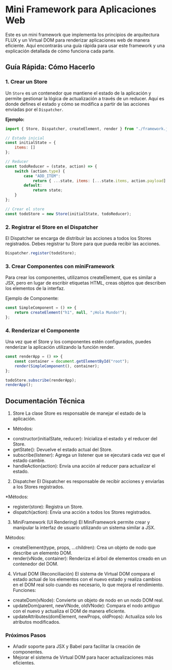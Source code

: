 # Mini Framework para Aplicaciones Web

Este es un mini framework que implementa los principios de arquitectura FLUX y un Virtual DOM para renderizar aplicaciones web de manera eficiente. Aquí encontrarás una guía rápida para usar este framework y una explicación detallada de cómo funciona cada parte.

## Guía Rápida: Cómo Hacerlo

### 1. Crear un Store

Un `Store` es un contenedor que mantiene el estado de la aplicación y permite gestionar la lógica de actualización a través de un reducer. Aquí es donde defines el estado y cómo se modifica a partir de las acciones enviadas por el `Dispatcher`.

**Ejemplo:**

```javascript
import { Store, Dispatcher, createElement, render } from "./framework.js";

// Estado inicial
const initialState = {
    items: []
};

// Reducer
const todoReducer = (state, action) => {
    switch (action.type) {
        case "ADD_ITEM":
            return { ...state, items: [...state.items, action.payload] };
        default:
            return state;
    }
};

// Crear el store
const todoStore = new Store(initialState, todoReducer);
```
### 2. Registrar el Store en el Dispatcher
El Dispatcher se encarga de distribuir las acciones a todos los Stores registrados. Debes registrar tu Store para que pueda recibir las acciones.

```javascript
Dispatcher.register(todoStore);
```

### 3. Crear Componentes con miniFramework
Para crear los componentes, utilizamos createElement, que es similar a JSX, pero en lugar de escribir etiquetas HTML, creas objetos que describen los elementos de la interfaz.

Ejemplo de Componente:

```javascript
const SimpleComponent = () => {
    return createElement("h1", null, "¡Hola Mundo!");
};
```

### 4. Renderizar el Componente
Una vez que el Store y los componentes estén configurados, puedes renderizar la aplicación utilizando la función render.

```javascript
const renderApp = () => {
    const container = document.getElementById("root");
    render(SimpleComponent(), container);
};

todoStore.subscribe(renderApp);
renderApp();

```

## Documentación Técnica

1. Store
La clase Store es responsable de manejar el estado de la aplicación.

* Métodos:
- constructor(initialState, reducer): Inicializa el estado y el reducer del Store.
- getState(): Devuelve el estado actual del Store.
- subscribe(listener): Agrega un listener que se ejecutará cada vez que el estado cambie.
- handleAction(action): Envía una acción al reducer para actualizar el estado.

2. Dispatcher
El Dispatcher es responsable de recibir acciones y enviarlas a los Stores registrados.

*Métodos:

- register(store): Registra un Store.
- dispatch(action): Envía una acción a todos los Stores registrados.


3. MiniFramework (UI Rendering)
El MiniFramework permite crear y manipular la interfaz de usuario utilizando un sistema similar a JSX.

Métodos:

- createElement(type, props, ...children): Crea un objeto de nodo que describe un elemento DOM.
- render(vNode, container): Renderiza el árbol de elementos creado en un contenedor del DOM.


4. Virtual DOM (Reconciliación)
El sistema de Virtual DOM compara el estado actual de los elementos con el nuevo estado y realiza cambios en el DOM real solo cuando es necesario, lo que mejora el rendimiento.
Funciones:

- createDom(vNode): Convierte un objeto de nodo en un nodo DOM real.
- updateDom(parent, newVNode, oldVNode): Compara el nodo antiguo con el nuevo y actualiza el DOM de manera eficiente.
- updateAttributes(domElement, newProps, oldProps): Actualiza solo los atributos modificados.


### Próximos Pasos
- Añadir soporte para JSX y Babel para facilitar la creación de componentes.
- Mejorar el sistema de Virtual DOM para hacer actualizaciones más eficientes.
